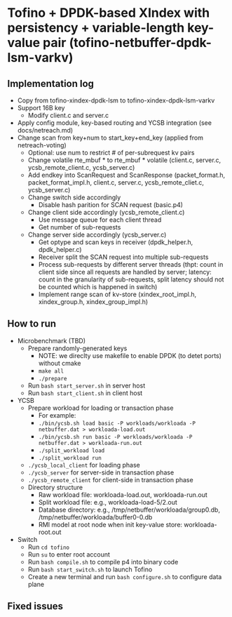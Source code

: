 # Tofino + DPDK-based XIndex with persistency + variable-length key-value pair (tofino-netbuffer-dpdk-lsm-varkv)

## Implementation log

- Copy from tofino-xindex-dpdk-lsm to tofino-xindex-dpdk-lsm-varkv
- Support 16B key
	+ Modify client.c and server.c
- Apply config module, key-based routing and YCSB integration (see docs/netreach.md)
- Change scan from key+num to start_key+end_key (applied from netreach-voting)
	+ Optional: use num to restrict # of per-subrequest kv pairs
	+ Change volatile rte_mbuf * to rte_mbuf * volatile (client.c, server.c, ycsb_remote_client.c, ycsb_server.c)
	+ Add endkey into ScanRequest and ScanResponse (packet_format.h, packet_format_impl.h, client.c, server.c, ycsb_remote_cliet.c, ycsb_server.c)
	+ Change switch side accordingly
		+ Disable hash parition for SCAN request (basic.p4)
	+ Change client side accordingly (ycsb_remote_client.c)
		+ Use message queue for each client thread
		+ Get number of sub-requests
	+ Change server side accordingly (ycsb_server.c)
		+ Get optype and scan keys in receiver (dpdk_helper.h, dpdk_helper.c)
		+ Receiver split the SCAN request into multiple sub-requests
		+ Process sub-requests by different server threads (thpt: count in client side since all requests are handled by server; latency: count in 
		the granularity of sub-requests, split latency should not be counted which is happened in switch)
		+ Implement range scan of kv-store (xindex_root_impl.h, xindex_group.h, xindex_group_impl.h)

## How to run

- Microbenchmark (TBD)
	- Prepare randomly-generated keys
		+ NOTE: we direclty use makefile to enable DPDK (to detet ports) without cmake
		+ `make all`
		+ `./prepare`
	- Run `bash start_server.sh` in server host
	- Run `bash start_client.sh` in client host
- YCSB
	- Prepare workload for loading or transaction phase
		+ For example:
		+ `./bin/ycsb.sh load basic -P workloads/workloada -P netbuffer.dat > workloada-load.out`
		+ `./bin/ycsb.sh run basic -P workloads/workloada -P netbuffer.dat > workloada-run.out`
		+ `./split_workload load`
		+ `./split_workload run`
	- `./ycsb_local_client` for loading phase
	- `./ycsb_server` for server-side in transaction phase
	- `./ycsb_remote_client` for client-side in transaction phase
	- Directory structure
		+ Raw workload file: workloada-load.out, workloada-run.out
		+ Split workload file: e.g., workloada-load-5/2.out
		+ Database directory: e.g., /tmp/netbuffer/workloada/group0.db, /tmp/netbuffer/workloada/buffer0-0.db
		+ RMI model at root node when init key-value store: workloada-root.out
- Switch
	- Run `cd tofino`
	+ Run `su` to enter root account
	+ Run `bash compile.sh` to compile p4 into binary code
	+ Run `bash start_switch.sh` to launch Tofino
	+ Create a new terminal and run `bash configure.sh` to configure data plane

## Fixed issues
